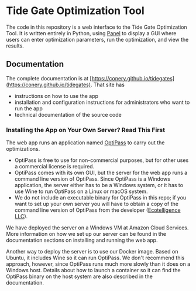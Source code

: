 # Tide Gate Optimization Tool

The code in this repository is a web interface to the Tide Gate Optimization Tool.  It is written entirely in Python, using [Panel](https://panel.holoviz.org/) to display a GUI where users can enter optimization parameters, run the optimization, and view the results.

## Documentation

The complete documentation is at [https://conery.github.io/tidegates](https://conery.github.io/tidegates).  That site has
* instructions on how to use the app
* installation and configuration instructions for administrators who want to run the app
* technical documentation of the source code

### Installing the App on Your Own Server?  Read This First

The web app runs an application named [OptiPass](https://www.ecotelligence.net/home/optipass) to carry out the optimizations.

- OptiPass is free to use for non-commercial purposes, but for other uses a commercial license is required.
- OptiPass comes with its own GUI, but the server for the web app runs a command line version of OptiPass.  Since OptiPass is a Windows application, the server either has to be a Windows system, or it has to use Wine to run OptiPass on a Linux or macOS system. 
- We do not include an executable binary for OptiPass in this repo; if you want to set up your own server you will have to obtain a copy of the command line version of OptiPass from the developer ([Ecotelligence LLC](https://www.ecotelligence.net/)).

We have deployed the server on a Windows VM at Amazon Cloud Services.  More information on how we set up our server can be found in the documentation sections on installing and running the web app.

Another way to deploy the server is to use our Docker image.  Based on Ubuntu, it includes Wine so it can run OptiPass.  We don't recommend this approach, however, since OptiPass runs much more slowly than it does on a Windows host.  Details about how to launch a container so it can find the OptiPass binary on the host system are also described in the documentation.

